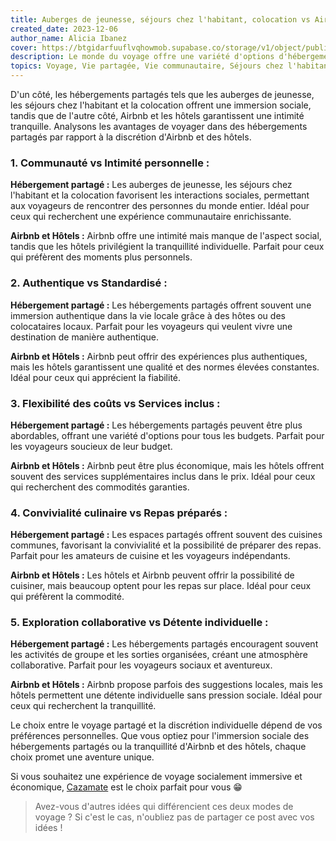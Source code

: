 ```yaml
---
title: Auberges de jeunesse, séjours chez l'habitant, colocation vs Airbnb et hôtels en voyage ?
created_date: 2023-12-06
author_name: Alicia Ibanez
cover: https://btgidarfuuflvqhowmob.supabase.co/storage/v1/object/public/blog/coliving-vs-airbnb-while-traveling.webp?t=2023-12-07T01%3A36%3A02.362Z
description: Le monde du voyage offre une variété d'options d'hébergement, chacune apportant une saveur unique à votre expérience. Examinons ce qui distingue le choix du type d'expérience.
topics: Voyage, Vie partagée, Vie communautaire, Séjours chez l'habitant, Colocation, Airbnb, Auberge de jeunesse
---
```


D'un côté, les hébergements partagés tels que les auberges de jeunesse, les séjours chez l'habitant et la colocation offrent une immersion sociale, tandis que de l'autre côté, Airbnb et les hôtels garantissent une intimité tranquille. Analysons les avantages de voyager dans des hébergements partagés par rapport à la discrétion d'Airbnb et des hôtels.

### 1. Communauté vs Intimité personnelle :

**Hébergement partagé :** Les auberges de jeunesse, les séjours chez l'habitant et la colocation favorisent les interactions sociales, permettant aux voyageurs de rencontrer des personnes du monde entier. Idéal pour ceux qui recherchent une expérience communautaire enrichissante.

**Airbnb et Hôtels :** Airbnb offre une intimité mais manque de l'aspect social, tandis que les hôtels privilégient la tranquillité individuelle. Parfait pour ceux qui préfèrent des moments plus personnels.

### 2. Authentique vs Standardisé :

**Hébergement partagé :** Les hébergements partagés offrent souvent une immersion authentique dans la vie locale grâce à des hôtes ou des colocataires locaux. Parfait pour les voyageurs qui veulent vivre une destination de manière authentique.

**Airbnb et Hôtels :** Airbnb peut offrir des expériences plus authentiques, mais les hôtels garantissent une qualité et des normes élevées constantes. Idéal pour ceux qui apprécient la fiabilité.

### 3. Flexibilité des coûts vs Services inclus :

**Hébergement partagé :** Les hébergements partagés peuvent être plus abordables, offrant une variété d'options pour tous les budgets. Parfait pour les voyageurs soucieux de leur budget.

**Airbnb et Hôtels :** Airbnb peut être plus économique, mais les hôtels offrent souvent des services supplémentaires inclus dans le prix. Idéal pour ceux qui recherchent des commodités garanties.

### 4. Convivialité culinaire vs Repas préparés :

**Hébergement partagé :** Les espaces partagés offrent souvent des cuisines communes, favorisant la convivialité et la possibilité de préparer des repas. Parfait pour les amateurs de cuisine et les voyageurs indépendants.

**Airbnb et Hôtels :** Les hôtels et Airbnb peuvent offrir la possibilité de cuisiner, mais beaucoup optent pour les repas sur place. Idéal pour ceux qui préfèrent la commodité.

### 5. Exploration collaborative vs Détente individuelle :

**Hébergement partagé :** Les hébergements partagés encouragent souvent les activités de groupe et les sorties organisées, créant une atmosphère collaborative. Parfait pour les voyageurs sociaux et aventureux.

**Airbnb et Hôtels :** Airbnb propose parfois des suggestions locales, mais les hôtels permettent une détente individuelle sans pression sociale. Idéal pour ceux qui recherchent la tranquillité.

Le choix entre le voyage partagé et la discrétion individuelle dépend de vos préférences personnelles. Que vous optiez pour l'immersion sociale des hébergements partagés ou la tranquillité d'Airbnb et des hôtels, chaque choix promet une aventure unique.

Si vous souhaitez une expérience de voyage socialement immersive et économique, [Cazamate](https://www.cazamate.com/) est le choix parfait pour vous 😁

> Avez-vous d'autres idées qui différencient ces deux modes de voyage ? Si c'est le cas, n'oubliez pas de partager ce post avec vos idées !
